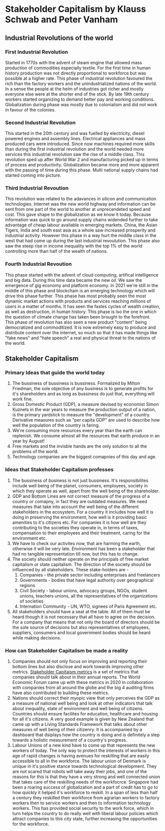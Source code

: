 # Stakeholder Capitalism by Klauss Schwab and Peter Vanham

## Industrial Revolutions of the world

### First Industrial Revolution

Started in 1770s with the advent of steam engine that allowed mass production of commodities especially textile. For the first time in human history production was not directly proportional to workforce but was possible at a higher rate. This phase of industrial revolution favoured the rich than the factory workers and the unindustrialized nations of the world. In a sense the people at the helm of industries got richer and mostly everyone else were at the shorter end of the stick. By late 19th century workers started organizing to demand better pay and working conditions. Globalization during phase was mostly due to colonialism and did not work in favour of the colonies.

### Second Industrial Revolution

This started in the 20th century and was fuelled by electricity, diesel powered engines and assembly lines. Electrical appliances and mass produced cars were introduced. Since now machines required more skills than during the first industrial revolution and the world needed more services this industrial revolution saw the rise of a middle class. This revolution sped up after World War 2 and manufacturing picked up in terms of process and productivity. Globalization became more and more apparent with the passing of time during this phase. Multi national supply chains had started coming into picture.

### Third Industrial Revoution

This revolution was related to the adavances in silicon and communication technologies. Internet was the new world highway and information can be sent from one part of the world to another at unprecendeted speed and cost. This gave shape to the globalization as we know it today. Because information was quick to go around supply chains widended further to take advantage of cheap labour available in emerging markets. China, the Asian Tigers, India and south east asia as a whole saw increased prosperity and industrial activity. However this phase in a way hurt the middle class in the west that had come up during the last industrial revoulution. This phase also saw the steep rise in income inequality with the top 1% of the world controlling more than half of the wealth of nations.

### Fourth Industrial Revoution

This phase started with the advent of cloud computing, artifical intelligence and big data. During this time data became the new oil. We saw the emergence of gig economy and platform economy. In 2021 we're still in the middle of this phase and blockchain is an emerging technology which will drive this phase further. This phase has most probably seen the most dynamic market actions with products and services reaching millions of users in a matter of months. It has seen the fastes cycles of wealth creation, as well as destruction, in human history. This phase is lso the one in which the question of climate change has taken been brought to the forefront. This phase of revolution has also seen a new product "content" being democratized and commoditized. It is now extremely easy to produce and distribute content over the internet, so much so that it has made things like "fake news" and "hate speech" a real and physical threat to the nations of the world.

## Stakeholder Capitalism

### Primary Ideas that guide the world today

1. The bussiness of bussiness is bussiness. Formalized by Milton Friedman, the sole objective of any business is to generate profits for it's shareholders and as long as bussiness do just that, everything will work fine.
2. Gross Domestic Product (GDP), a measure devised by economist Simon Kuznets in the war years to measure the production output of a nation, is the primary yardstick to measure the "development" of a country. Derivative measures such as "per capita GDP" are used to describe how well the population of the country is faring.
3. We're consuming more resources every year than the earth can replenish. We consume almost all the resources that earth produce in an year by August!
4. Free markets and the invisble hands are the only solution to all the problems of the world.
5. Technology companies are the biggest comapnies of this day and age.

### Ideas that Stakeholder Capitalism professes

1. The bussiness of business is not just bussiness. It's responsibilites include well being of the planet, consumers, employees, society in which they operate as well, apart from the well being of the shareholder.
2. GDP and Bottom Lines are not correct measure of the progress of a country or comapny, in fact they are outdated measures. We need measures that take into account the well being of the different stakeholders in the ecosystem. For a country it includes how well it is doing in preserving the environment, how well is it providing basic amenities to it's citizens etc. For companies it is how well are they contributing to the societies they operate in, in terms of taxes, compensation to their employees and their treatment, caring for the environment etc.
3. We have to check our activites now, that are harming the earth, otherwise it will be very late. Environment has been a stakeholder that had no tangible representation till now, but this has to change.
4. The society should neither operate on the principals of free market capitalism or state capitalism. The direction of the society should be influenced by all stakeholders. These stake-holders are -
    1. Companies - the private sector including enterprises and freelancers
    2. Governments - bodies that have legal authority over geographical regions
    3. Civil Society - labour unions, advocacy groups, NGOs, student unions, teachers unions, all the representatives of the organizations of societies
    4. Internation Community - UN, WTO, signees of Paris Agreement etc.
5. All stakeholders should have a seat at the table. All of them must be heard though it is not necessary that all have to agree on the decision. For a company that means that not only the board of directors should be the sole source of decisions but also representatives of employees, suppliers, consumers and local government bodies should be heard while making decisions.

### How can Stakeholder Capitalism be made a reality

1. Companies should not only focus on improving and reporting their bottom lines but also disclose and work towards improving other metrics. [Stakeholder Capitaism metrics](http://www3.weforum.org/docs/WEF_IBC_Measuring_Stakeholder_Capitalism_Report_2020.pdf) is a set of metrics that companies should talk about in their annual reports. The World Economic Forum came up with these metrics in 2020 in collaboration with companies from all around the globe and the big 4 auditing firms have also contributed to building these metrics.
2. Nations should correct their myopic view that only perceives the GDP as a measure of national well being and look at other indicators that talk about inequality, state of environment and well being of citizens. Countries should ensure facilites for education, healthcare and housing for all it's citizens. A very good example is given by New Zealand that came up with a Living Standards Framework that talks about other measures of well being of their citizenry. It is accompanied by a dashboard that dsiplays how the country is doing and is definitely a step towards a holistic measurement of a country's progress.
3. Labour Unions of a new kind have to come up that represents the new workers of today. The only way to protect the interests of workers in this age of rapid changes is having avenues for reskilling that are easily accessible to all in the workforce. The labour union of Denmark is unique in it's positive stance towards technological development. They are not scared that robots will take away their jobs, and one of the reasons for this is that they have a very strong and well connected union that takes care of the reskilling needs of the workfocrce. Singapore had been a roaring success of globalization and a part of credit has to go to how quickly it helped it's workforce to reskill. In a span of less than half a century they reskilled their workforce from agrarian workers to factory workers then to service workers and then to information technology workers. This has provided social security to the work force, which in turn helps the country to do really well with liberal labour policies which attract companies to this city state, further increasing the opportunities for the workforce. 